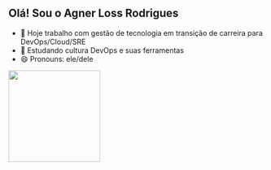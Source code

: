## Olá! Sou o Agner Loss Rodrigues

- 🔭 Hoje trabalho com gestão de tecnologia em transição de carreira para DevOps/Cloud/SRE
- 🌱 Estudando cultura DevOps e suas ferramentas
- 😄 Pronouns: ele/dele

<div>
   <a href=https://beacons.ai/agnerloss">
   <img height="180cm" src="https://github-readme-stats.vercel.app/api?username=agnerloss&show_icons=true&theme=dark#gh-dark-mode-only)]" />                     </div>
   
                                      
